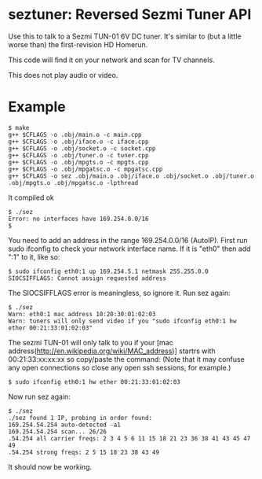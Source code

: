 seztuner: Reversed Sezmi Tuner API
========

Use this to talk to a Sezmi TUN-01 6V DC tuner. It's similar to (but a little worse than) the first-revision HD Homerun.

This code will find it on your network and scan for TV channels.

This does not play audio or video.

# Example

```
$ make
g++ $CFLAGS -o .obj/main.o -c main.cpp
g++ $CFLAGS -o .obj/iface.o -c iface.cpp
g++ $CFLAGS -o .obj/socket.o -c socket.cpp
g++ $CFLAGS -o .obj/tuner.o -c tuner.cpp
g++ $CFLAGS -o .obj/mpgts.o -c mpgts.cpp
g++ $CFLAGS -o .obj/mpgatsc.o -c mpgatsc.cpp
g++ $CFLAGS -o sez .obj/main.o .obj/iface.o .obj/socket.o .obj/tuner.o .obj/mpgts.o .obj/mpgatsc.o -lpthread
```
It compiled ok
```
$ ./sez
Error: no interfaces have 169.254.0.0/16
$
```
You need to add an address in the range 169.254.0.0/16 (AutoIP). First run sudo ifconfig to check your network interface name. If it is "eth0" then add ":1" to it, like so:
```
$ sudo ifconfig eth0:1 up 169.254.5.1 netmask 255.255.0.0
SIOCSIFFLAGS: Cannot assign requested address
```
The SIOCSIFFLAGS error is meaningless, so ignore it. Run sez again:
```
$ ./sez
Warn: eth0:1 mac address 10:20:30:01:02:03
Warn: tuners will only send video if you "sudo ifconfig eth0:1 hw ether 00:21:33:01:02:03"
```
The sezmi TUN-01 will only talk to you if your [mac address(http://en.wikipedia.org/wiki/MAC_address)] startrs with 00:21:33:xx:xx:xx so copy/paste the command: (Note that it may confuse any open connections so close any open ssh sessions, for example.)
```
$ sudo ifconfig eth0:1 hw ether 00:21:33:01:02:03
```
Now run sez again:
```
$ ./sez
./sez found 1 IP, probing in order found:
169.254.54.254 auto-detected -a1
169.254.54.254 scan... 26/26
.54.254 all carrier freqs: 2 3 4 5 6 11 15 18 21 23 36 38 41 43 45 47 49
.54.254 strong freqs: 2 5 15 18 23 38 43 49
```
It should now be working.
